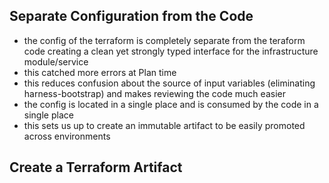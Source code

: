 ## Separate Configuration from the Code

- the config of the terraform is completely separate from the teraform code
  creating a clean yet strongly typed interface for the infrastructure
  module/service
- this catched more errors at Plan time
- this reduces confusion about the source of input variables (eliminating
  harness-bootstrap) and makes reviewing the code much easier
- the config is located in a single place and is consumed by the code in a
  single place
- this sets us up to create an immutable artifact to be easily promoted across
  environments

## Create a Terraform Artifact
